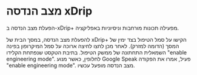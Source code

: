 # מצב הנדסה xDrip

הפעלת מצב הנדסה ב-xDrip+ מפעילה תכונות מורחבות וניסיוניות באפליקציה.

להפעלת מצב הנדסה, במסך הבית של xDrip+ הקישו על סמל הטיפול בצד ימין של המסך (הדומה למזרק). לאחר מכן לחצו לחיצה ארוכה על סמל המיקרופון בפינה השמאלית התחתונה של ממשק הטיפול. בתיבת הטקסט שנפתחת הקלידו "enable engineering mode". לחלופין, כאשר מנוע Google Speak פעיל, אמרו את הפקודה "enable engineering mode". מצב הנדסה מופעל עכשיו.